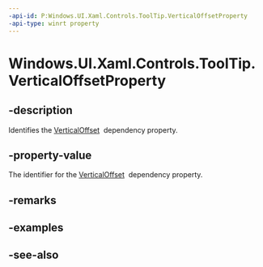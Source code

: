 ```yaml
---
-api-id: P:Windows.UI.Xaml.Controls.ToolTip.VerticalOffsetProperty
-api-type: winrt property
---
```


<!-- Property syntax
public Windows.UI.Xaml.DependencyProperty VerticalOffsetProperty { get; }
-->

# Windows.UI.Xaml.Controls.ToolTip.VerticalOffsetProperty

## -description
Identifies the [VerticalOffset](tooltip_verticaloffset.md)  dependency property.



## -property-value
The identifier for the [VerticalOffset](tooltip_verticaloffset.md)  dependency property.

## -remarks

## -examples

## -see-also
